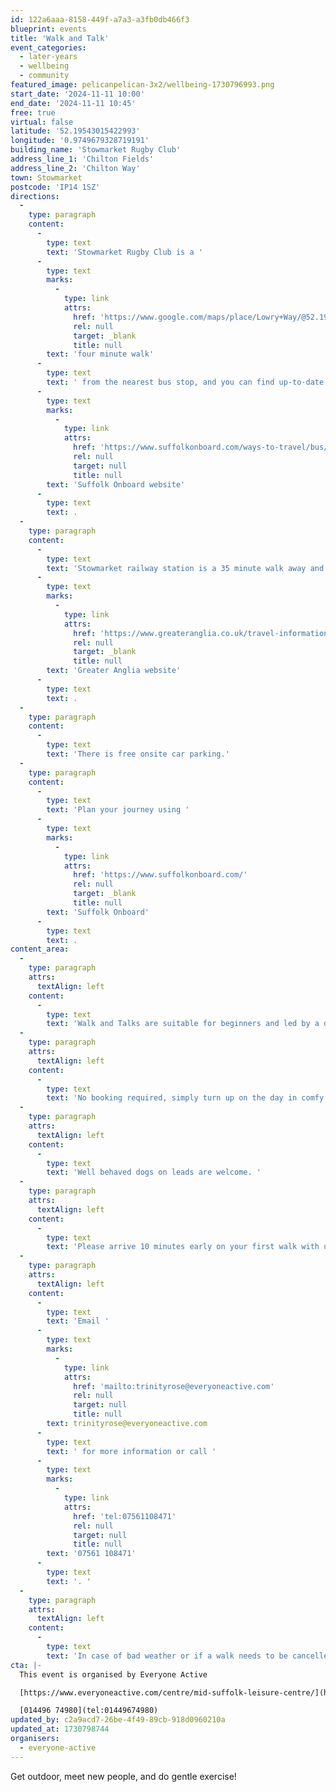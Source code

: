 ```yaml
---
id: 122a6aaa-8158-449f-a7a3-a3fb0db466f3
blueprint: events
title: 'Walk and Talk'
event_categories:
  - later-years
  - wellbeing
  - community
featured_image: pelicanpelican-3x2/wellbeing-1730796993.png
start_date: '2024-11-11 10:00'
end_date: '2024-11-11 10:45'
free: true
virtual: false
latitude: '52.19543015422993'
longitude: '0.9749679328719191'
building_name: 'Stowmarket Rugby Club'
address_line_1: 'Chilton Fields'
address_line_2: 'Chilton Way'
town: Stowmarket
postcode: 'IP14 1SZ'
directions:
  -
    type: paragraph
    content:
      -
        type: text
        text: 'Stowmarket Rugby Club is a '
      -
        type: text
        marks:
          -
            type: link
            attrs:
              href: 'https://www.google.com/maps/place/Lowry+Way/@52.1952709,0.9737008,17z/data=!4m23!1m16!4m15!1m6!1m2!1s0x47d9baaf323e7a9d:0x8c80218a0a6782c8!2sLowry+Way,+Stowmarket+IP14+1RG!2m2!1d0.977521!2d52.195911!1m6!1m2!1s0x47d9bb26b2168a3f:0x9f2d1ed47a1ce622!2sStowmarket+Rugby+Club,+Chilton+Fields,+Chilton+Way,+Stowmarket+IP14+1SZ!2m2!1d0.9749733!2d52.1952855!3e2!3m5!1s0x47d9baaf323e7a9d:0x8c80218a0a6782c8!8m2!3d52.195911!4d0.977521!16s%2Fg%2F1z44s2lqg?entry=ttu&g_ep=EgoyMDI0MTAyOS4wIKXMDSoASAFQAw%3D%3D'
              rel: null
              target: _blank
              title: null
        text: 'four minute walk'
      -
        type: text
        text: ' from the nearest bus stop, and you can find up-to-date times on the '
      -
        type: text
        marks:
          -
            type: link
            attrs:
              href: 'https://www.suffolkonboard.com/ways-to-travel/bus/bus-timetable-updates/'
              rel: null
              target: null
              title: null
        text: 'Suffolk Onboard website'
      -
        type: text
        text: .
  -
    type: paragraph
    content:
      -
        type: text
        text: 'Stowmarket railway station is a 35 minute walk away and you can find times on the '
      -
        type: text
        marks:
          -
            type: link
            attrs:
              href: 'https://www.greateranglia.co.uk/travel-information/station-information/smk'
              rel: null
              target: _blank
              title: null
        text: 'Greater Anglia website'
      -
        type: text
        text: .
  -
    type: paragraph
    content:
      -
        type: text
        text: 'There is free onsite car parking.'
  -
    type: paragraph
    content:
      -
        type: text
        text: 'Plan your journey using '
      -
        type: text
        marks:
          -
            type: link
            attrs:
              href: 'https://www.suffolkonboard.com/'
              rel: null
              target: _blank
              title: null
        text: 'Suffolk Onboard'
      -
        type: text
        text: .
content_area:
  -
    type: paragraph
    attrs:
      textAlign: left
    content:
      -
        type: text
        text: 'Walk and Talks are suitable for beginners and led by a qualified walks leader.'
  -
    type: paragraph
    attrs:
      textAlign: left
    content:
      -
        type: text
        text: 'No booking required, simply turn up on the day in comfy shoes and weather appropriate clothing.'
  -
    type: paragraph
    attrs:
      textAlign: left
    content:
      -
        type: text
        text: 'Well behaved dogs on leads are welcome. '
  -
    type: paragraph
    attrs:
      textAlign: left
    content:
      -
        type: text
        text: 'Please arrive 10 minutes early on your first walk with us to fill in a short registration form. '
  -
    type: paragraph
    attrs:
      textAlign: left
    content:
      -
        type: text
        text: 'Email '
      -
        type: text
        marks:
          -
            type: link
            attrs:
              href: 'mailto:trinityrose@everyoneactive.com'
              rel: null
              target: null
              title: null
        text: trinityrose@everyoneactive.com
      -
        type: text
        text: ' for more information or call '
      -
        type: text
        marks:
          -
            type: link
            attrs:
              href: 'tel:07561108471'
              rel: null
              target: null
              title: null
        text: '07561 108471'
      -
        type: text
        text: '. '
  -
    type: paragraph
    attrs:
      textAlign: left
    content:
      -
        type: text
        text: 'In case of bad weather or if a walk needs to be cancelled for any other reason this will be posted as a newsflash on the Everyone Active website for Mid Suffolk Leisure Centre. Participants are advised to always check the website before setting off.'
cta: |-
  This event is organised by Everyone Active

  [https://www.everyoneactive.com/centre/mid-suffolk-leisure-centre/](https://www.everyoneactive.com/centre/mid-suffolk-leisure-centre/) 

  [014496 74980](tel:01449674980)
updated_by: c2a9acd7-26be-4f49-89cb-918d0960210a
updated_at: 1730798744
organisers:
  - everyone-active
---
```

Get outdoor, meet new people, and do gentle exercise!
